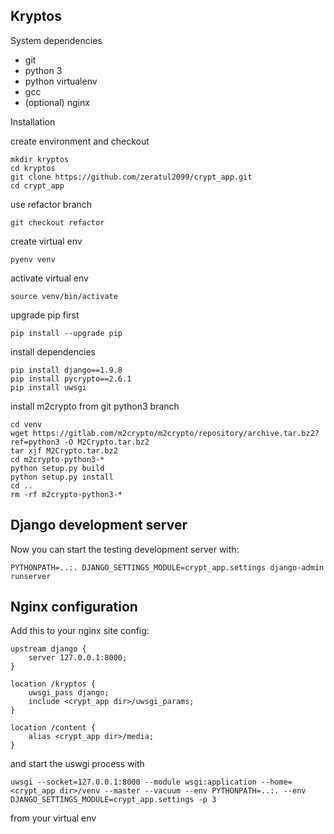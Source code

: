 Kryptos
-------

System dependencies

- git
- python 3
- python virtualenv
- gcc
- (optional) nginx

Installation

create environment and checkout

    mkdir kryptos
    cd kryptos
    git clone https://github.com/zeratul2099/crypt_app.git
    cd crypt_app


use refactor branch

    git checkout refactor


create virtual env

    pyenv venv


activate virtual env

    source venv/bin/activate


upgrade pip first

    pip install --upgrade pip


install dependencies

    pip install django==1.9.8
    pip install pycrypto==2.6.1
    pip install uwsgi


install m2crypto from git python3 branch

    cd venv
    wget https://gitlab.com/m2crypto/m2crypto/repository/archive.tar.bz2?ref=python3 -O M2Crypto.tar.bz2
    tar xjf M2Crypto.tar.bz2
    cd m2crypto-python3-*
    python setup.py build
    python setup.py install
    cd ..
    rm -rf m2crypto-python3-*


Django development server
-------------------------

Now you can start the testing development server with:

    PYTHONPATH=..:. DJANGO_SETTINGS_MODULE=crypt_app.settings django-admin runserver


Nginx configuration
-------------------

Add this to your nginx site config:


    upstream django {
        server 127.0.0.1:8000;
    }

    location /kryptos {
        uwsgi_pass django;
        include <crypt_app dir>/uwsgi_params;
    }

    location /content {
        alias <crypt_app dir>/media;
    }


and start the uswgi process with

    uwsgi --socket=127.0.0.1:8000 --module wsgi:application --home=<crypt_app dir>/venv --master --vacuum --env PYTHONPATH=..:. --env DJANGO_SETTINGS_MODULE=crypt_app.settings -p 3

from your virtual env

